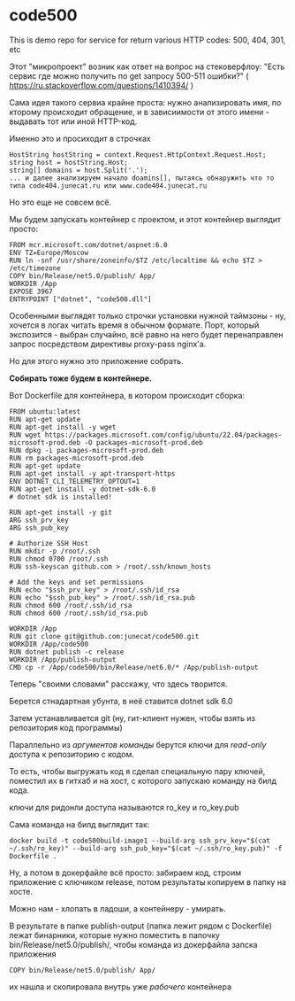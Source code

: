 # code500
This is demo repo for service for return various HTTP codes: 500, 404, 301, etc

Этот "микропроект" возник как ответ на вопрос на стековерфлоу: "Есть сервис где можно получить по get запросу 500-511 ошибки?" ( https://ru.stackoverflow.com/questions/1410394/ )

Сама идея такого сервиа крайне проста: нужно анализировать имя, по кторому происходит обращение, и в зависиимости от этого имени - выдавать тот или иной HTTP-код.

Именно это и просиходит в строчках 

```
HostString hostString = context.Request.HttpContext.Request.Host;
string host = hostString.Host;
string[] domains = host.Split('.');
... и далее анализируем начало doamins[], пытаясь обнаружить что то типа code404.junecat.ru или www.code404.junecat.ru
```

Но это еще не совсем всё.

Мы будем запускать контейнер с проектом, и этот контейнер выглядит просто:

```
FROM mcr.microsoft.com/dotnet/aspnet:6.0
ENV TZ=Europe/Moscow
RUN ln -snf /usr/share/zoneinfo/$TZ /etc/localtime && echo $TZ > /etc/timezone
COPY bin/Release/net5.0/publish/ App/
WORKDIR /App
EXPOSE 3967
ENTRYPOINT ["dotnet", "code500.dll"]
```

Особенными выглядят только строчки установки нужной таймзоны - ну, хочется в логах читать время в обычном формате. Порт, который экспозится - выбран случайно, всё равно на него будет перенаправлен запрос посредством директивы proxy-pass nginx'а.

Но для этого нужно это приложение собрать.

**Собирать тоже будем в контейнере.**

Вот Dockerfile для контейнера, в котором происходит сборка:

```
FROM ubuntu:latest
RUN apt-get update
RUN apt-get install -y wget
RUN wget https://packages.microsoft.com/config/ubuntu/22.04/packages-microsoft-prod.deb -O packages-microsoft-prod.deb
RUN dpkg -i packages-microsoft-prod.deb
RUN rm packages-microsoft-prod.deb
RUN apt-get update
RUN apt-get install -y apt-transport-https
ENV DOTNET_CLI_TELEMETRY_OPTOUT=1
RUN apt-get install -y dotnet-sdk-6.0
# dotnet sdk is installed!

RUN apt-get install -y git
ARG ssh_prv_key
ARG ssh_pub_key

# Authorize SSH Host
RUN mkdir -p /root/.ssh
RUN chmod 0700 /root/.ssh
RUN ssh-keyscan github.com > /root/.ssh/known_hosts

# Add the keys and set permissions
RUN echo "$ssh_prv_key" > /root/.ssh/id_rsa
RUN echo "$ssh_pub_key" > /root/.ssh/id_rsa.pub
RUN chmod 600 /root/.ssh/id_rsa
RUN chmod 600 /root/.ssh/id_rsa.pub

WORKDIR /App
RUN git clone git@github.com:junecat/code500.git
WORKDIR /App/code500
RUN dotnet publish -c release
WORKDIR /App/publish-output
CMD cp -r /App/code500/bin/Release/net6.0/* /App/publish-output
```

Теперь "своими словами" расскажу, что здесь творится.

Берется стнадартная убунта, в неё ставится dotnet sdk 6.0

Затем устанавливается git (ну, гит-клиент нужен, чтобы взять из репозитория код программы)

Параллельно из *аргументов команды* берутся ключи для *read-only* доступа к репозиторию с кодом. 

То есть, чтобы выгружать код  я сделал специальную пару ключей, поместил их в гитхаб и на хост, с которого запускаю команду на билд кода.

ключи для ридонли доступа называются ro_key и ro_key.pub

Сама команда на билд выглядит так:

```
docker build -t code500build-image1 --build-arg ssh_prv_key="$(cat ~/.ssh/ro_key)" --build-arg ssh_pub_key="$(cat ~/.ssh/ro_key.pub)" -f Dockerfile .
```

Ну, а потом в докерфайле всё просто: забираем код, строим приложение с ключиком release, потом результаты копируем в папку на хосте. 

Можно нам - хлопать в ладоши, а контейнеру - умирать.

В результате в папке publish-output (папка лежит рядом с Dockerfile) лежат бинарники, которые нужно поместить в папочку bin/Release/net5.0/publish/, чтобы команда из докерфайла запска приложения

```
COPY bin/Release/net5.0/publish/ App/
```

их нашла и скопировала внутрь уже *рабочего* контейнера